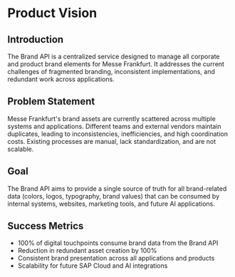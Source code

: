 # Product Vision

## Introduction
The Brand API is a centralized service designed to manage all corporate and product brand elements for Messe Frankfurt. It addresses the current challenges of fragmented branding, inconsistent implementations, and redundant work across applications.

## Problem Statement
Messe Frankfurt's brand assets are currently scattered across multiple systems and applications. Different teams and external vendors maintain duplicates, leading to inconsistencies, inefficiencies, and high coordination costs. Existing processes are manual, lack standardization, and are not scalable.

## Goal
The Brand API aims to provide a single source of truth for all brand-related data (colors, logos, typography, brand values) that can be consumed by internal systems, websites, marketing tools, and future AI applications.

## Success Metrics
- 100% of digital touchpoints consume brand data from the Brand API
- Reduction in redundant asset creation by 100%
- Consistent brand presentation across all applications and products
- Scalability for future SAP Cloud and AI integrations

